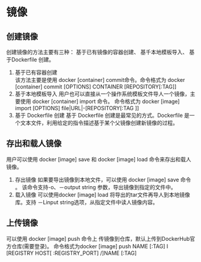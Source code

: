 # 镜像
## 创建镜像
创建镜像的方法主要有三种： 基于已有镜像的容器创建、 基千本地模板导入、 基于Dockerfile 创建。  
1. 基于已有容器创建  
  该方法主要是使用 docker [container] commit命令。命令格式为 docker [container] commit [OPTIONS] CONTAINER [REPOSITORY[:TAG]]
2. 基于本地模板导入
  用户也可以直接从一个操作系统模板文件导人一个镜像，主要使用 docker [container] import 命令。 命令格式为 docker [image] import [OPTIONS] file|URL|-[REPOSITORY[:TAG ]]  
3. 基于 Dockerfile 创建
基于 Dockerfile 创建是最常见的方式。Dockerfile 是一个文本文件，利用给定的指令描述基于某个父镜像创建新镜像的过程。
## 存出和载人镜像
用户可以使用 docker [image] save 和 docker [image] load 命令来存出和载人镜像。
1. 存出镜像
  如果要导出镜像到本地文件，可以使用 docker [image] save 命令 。 该命令支持-o、－output string 参数，导出镜像到指定的文件中。  
2. 载入镜像
  可以使用docker [image] load 将导出的tar文件再导人到本地镜像库。支持 －Linput string选项，从指定文件中读人镜像内容。  
## 上传镜像
可以使用 docker [image] push 命令上
传镜像到仓库，默认上传到DockerHub官方仓库(需要登录)。 命令格式为docker [image] push NAME [:TAG] I 
[REGISTRY HOST[ :REGISTRY_PORT] /]NAME [:TAG]  
